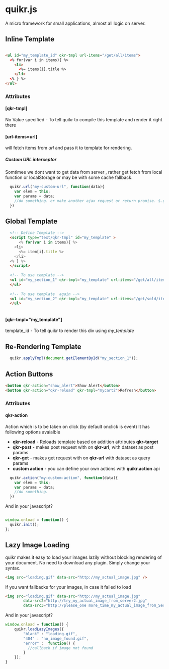 # quikr.js
A micro framework for small applications, almost all logic on server.

## Inline Template
```html

<ul id="my_template_id" qkr-tmpl url-items="/get/all/items">
  <% for(var i in items){ %>
    <li> 
      <%= items[i].title %>
    </li>
  <% } %>
</ul>
```
### Attributes

#### [qkr-tmpl]
No Value specified - To tell quikr to compile this template and render it right there 

#### [url-items=url]
will fetch items from *url* and pass it to template for rendering.

##### Custom URL interceptor 
Somtimee we dont want to get data from server , rather get fetch from local function or localStorage or may be with some cache fallback.
```javascript
  quikr.url("my-custom-url", function(data){
    var elem = this;
    var params = data;
    //do something. or make another ajax request or return promise. $.get("/actual_url");
  })
```



## Global Template
```html
  <!-- Define Template -->
  <script type="text/qkr-tmpl" id="my_template" >
      <% for(var i in items){ %>
    <li> 
      <%= item[i].title %>
    </li>
  <% } %>
  </script>
  
  <!-- To use template -->
  <ul id="my_section_1" qkr-tmpl="my_template" url-items="/get/all/items">
  </ul>
  
  <!-- To use template  again -->
  <ul id="my_section_2" qkr-tmpl="my_template" url-items="/get/sold/items">
  </ul>
  
```
#### [qkr-tmpl="my_template"]
template_id - To tell quikr to render this div using *my_template*


## Re-Rendering Template
```javascript
  quikr.applyTmpl(document.getElementById("my_section_1"));
```

## Action Buttons

```html
<button qkr-action="show_alert">Show Alert</button>
<button qkr-action="qkr-reload" qkr-tmpl="mycart2">Refresh</button>
```
### Attributes

#### qkr-action
Action which is to be taken on click (by default onclick is event)
It has following options avaialble
- **qkr-reload** - Reloads template based on addition attributes **qkr-target** 
- **qkr-post** - makes post request with on **qkr-url**, with dataset as post params
- **qkr-get**  - makes get request with on **qkr-url** with dataset as query params
- **custom action** -  you can define your own actions with **quikr.action** api
```javascript
  quikr.action("my-custom-action", function(data){
    var elem = this;
    var params = data;
    //do something.
  })
```

And in your javascript?

```javascript

window.onload = function() {
  quikr.init();
};

```


## Lazy Image Loading
quikr makes it easy to load your images lazily without blocking rendering of your document. No need to download any plugin. Simply change your syntax.


```html
<img src="loading.gif" data-src="http://my_actual_image.jpg" />

```
If you want fallbacks for your images, in case it failed to load

```html
<img src="loading.gif" data-src="http://my_actual_image.jpg" 
        data-src2="http://try_my_actual_image_from_server2.jpg"  
        data-src3="http://please_one more_time_my_actual_image_from_Server3.jpg" />
```

And in your javascript?

```javascript
window.onload = function() {
    quikr.loadLazyImages({
        "blank" : "loading.gif",
        "404" : "no_image_found.gif",
        "error" :  function() {
          //callback if image not found
        }
    });
}
```














